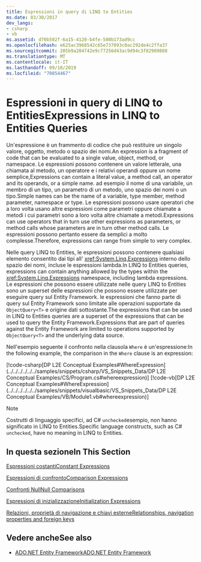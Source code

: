 ```yaml
---
title: Espressioni in query di LINQ to Entities
ms.date: 03/30/2017
dev_langs:
- csharp
- vb
ms.assetid: d70b502f-6a15-4120-b4fe-500b173ad9cc
ms.openlocfilehash: e625ac3968542c65e737093c0ac292de4c2ffa37
ms.sourcegitcommit: 205b9a204742e9c77256d43ac9d94c3f82909808
ms.translationtype: MT
ms.contentlocale: it-IT
ms.lasthandoff: 09/10/2019
ms.locfileid: "70854467"
---
```

# <a name="expressions-in-linq-to-entities-queries"></a><span data-ttu-id="4159f-102">Espressioni in query di LINQ to Entities</span><span class="sxs-lookup"><span data-stu-id="4159f-102">Expressions in LINQ to Entities Queries</span></span>
<span data-ttu-id="4159f-103">Un'espressione è un frammento di codice che può restituire un singolo valore, oggetto, metodo o spazio dei nomi.</span><span class="sxs-lookup"><span data-stu-id="4159f-103">An expression is a fragment of code that can be evaluated to a single value, object, method, or namespace.</span></span> <span data-ttu-id="4159f-104">Le espressioni possono contenere un valore letterale, una chiamata al metodo, un operatore e i relativi operandi oppure un nome semplice,</span><span class="sxs-lookup"><span data-stu-id="4159f-104">Expressions can contain a literal value, a method call, an operator and its operands, or a simple name.</span></span> <span data-ttu-id="4159f-105">ad esempio il nome di una variabile, un membro di un tipo, un parametro di un metodo, uno spazio dei nomi o un tipo.</span><span class="sxs-lookup"><span data-stu-id="4159f-105">Simple names can be the name of a variable, type member, method parameter, namespace or type.</span></span> <span data-ttu-id="4159f-106">Le espressioni possono usare operatori che a loro volta usano altre espressioni come parametri oppure chiamate a metodi i cui parametri sono a loro volta altre chiamate a metodi.</span><span class="sxs-lookup"><span data-stu-id="4159f-106">Expressions can use operators that in turn use other expressions as parameters, or method calls whose parameters are in turn other method calls.</span></span> <span data-ttu-id="4159f-107">Le espressioni possono pertanto essere da semplici a molto complesse.</span><span class="sxs-lookup"><span data-stu-id="4159f-107">Therefore, expressions can range from simple to very complex.</span></span>  
  
 <span data-ttu-id="4159f-108">Nelle query LINQ to Entities, le espressioni possono contenere qualsiasi elemento consentito dai tipi all' <xref:System.Linq.Expressions> interno dello spazio dei nomi, incluse le espressioni lambda.</span><span class="sxs-lookup"><span data-stu-id="4159f-108">In LINQ to Entities queries, expressions can contain anything allowed by the types within the <xref:System.Linq.Expressions> namespace, including lambda expressions.</span></span> <span data-ttu-id="4159f-109">Le espressioni che possono essere utilizzate nelle query LINQ to Entities sono un superset delle espressioni che possono essere utilizzate per eseguire query sul Entity Framework. le espressioni che fanno parte di query sul Entity Framework sono limitate alle operazioni supportate da `ObjectQuery<T>` e origine dati sottostante.</span><span class="sxs-lookup"><span data-stu-id="4159f-109">The expressions that can be used in LINQ to Entities queries are a superset of the expressions that can be used to query the Entity Framework.Expressions that are part of queries against the Entity Framework are limited to operations supported by `ObjectQuery<T>` and the underlying data source.</span></span>  
  
 <span data-ttu-id="4159f-110">Nell'esempio seguente il confronto nella clausola `Where` è un'espressione:</span><span class="sxs-lookup"><span data-stu-id="4159f-110">In the following example, the comparison in the `Where` clause is an expression:</span></span>  
  
 [!code-csharp[DP L2E Conceptual Examples#WhereExpression](../../../../../../samples/snippets/csharp/VS_Snippets_Data/DP L2E Conceptual Examples/CS/Program.cs#whereexpression)]
 [!code-vb[DP L2E Conceptual Examples#WhereExpression](../../../../../../samples/snippets/visualbasic/VS_Snippets_Data/DP L2E Conceptual Examples/VB/Module1.vb#whereexpression)]  
  
> [!NOTE]
> <span data-ttu-id="4159f-111">Costrutti di linguaggio specifici, ad C# `unchecked`esempio, non hanno significato in LINQ to Entities.</span><span class="sxs-lookup"><span data-stu-id="4159f-111">Specific language constructs, such as C# `unchecked`, have no meaning in LINQ to Entities.</span></span>  
  
## <a name="in-this-section"></a><span data-ttu-id="4159f-112">In questa sezione</span><span class="sxs-lookup"><span data-stu-id="4159f-112">In This Section</span></span>  
 [<span data-ttu-id="4159f-113">Espressioni costanti</span><span class="sxs-lookup"><span data-stu-id="4159f-113">Constant Expressions</span></span>](constant-expressions.md)  
  
 [<span data-ttu-id="4159f-114">Espressioni di confronto</span><span class="sxs-lookup"><span data-stu-id="4159f-114">Comparison Expressions</span></span>](comparison-expressions.md)  
  
 [<span data-ttu-id="4159f-115">Confronti Null</span><span class="sxs-lookup"><span data-stu-id="4159f-115">Null Comparisons</span></span>](null-comparisons.md)  
  
 [<span data-ttu-id="4159f-116">Espressioni di inizializzazione</span><span class="sxs-lookup"><span data-stu-id="4159f-116">Initialization Expressions</span></span>](initialization-expressions.md)  
  
 [<span data-ttu-id="4159f-117">Relazioni, proprietà di navigazione e chiavi esterne</span><span class="sxs-lookup"><span data-stu-id="4159f-117">Relationships, navigation properties and foreign keys</span></span>](/ef/ef6/fundamentals/relationships)  
  
## <a name="see-also"></a><span data-ttu-id="4159f-118">Vedere anche</span><span class="sxs-lookup"><span data-stu-id="4159f-118">See also</span></span>

- [<span data-ttu-id="4159f-119">ADO.NET Entity Framework</span><span class="sxs-lookup"><span data-stu-id="4159f-119">ADO.NET Entity Framework</span></span>](../index.md)
